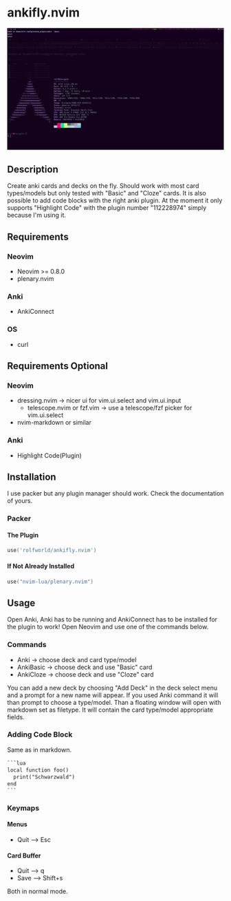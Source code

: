 # ankifly.nvim

![](https://github.com/rolf-stargate/ankifly.nvim/blob/main/showcase.gif)

## Description

Create anki cards and decks on the fly. Should work with most card types/models but only tested with "Basic" and "Cloze" cards. It is also possible to add code blocks with the right anki plugin.
At the moment it only supports "Highlight Code" with the plugin number "112228974" simply because I'm using it.

## Requirements

### Neovim

- Neovim >= 0.8.0
- plenary.nvim

### Anki

- AnkiConnect

### OS

- curl

## Requirements Optional

### Neovim

- dressing.nvim -> nicer ui for vim.ui.select and vim.ui.input
  - telescope.nvim or fzf.vim -> use a telescope/fzf picker for vim.ui.select
- nvim-markdown or similar

### Anki

- Highlight Code(Plugin)

## Installation

I use packer but any plugin manager should work. Check the documentation of yours.

### Packer

#### The Plugin

```lua
use('rolfworld/ankifly.nvim')
```

#### If Not Already Installed

```lua
use("nvim-lua/plenary.nvim")
```

## Usage

Open Anki, Anki has to be running and AnkiConnect has to be installed for the plugin to work!
Open Neovim and use one of the commands below.

### Commands

- Anki -> choose deck and card type/model
- AnkiBasic -> choose deck and use "Basic" card
- AnkiCloze -> choose deck and use "Cloze" card

You can add a new deck by choosing "Add Deck" in the deck select menu and a prompt for
a new name will appear.
If you used Anki command it will than prompt to choose a type/model.
Than a floating window will open with markdown set as filetype.
It will contain the card type/model appropriate fields.

### Adding Code Block

Same as in markdown.

````
```lua
local function foo()
  print("Schwarzwald")
end
```
````

### Keymaps

#### Menus

- Quit --> Esc

#### Card Buffer

- Quit --> q
- Save --> Shift+s

Both in normal mode.
